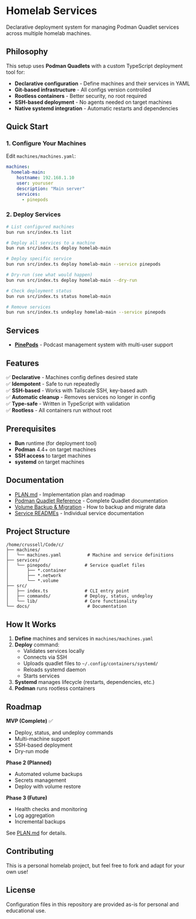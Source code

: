 # Homelab Services

Declarative deployment system for managing Podman Quadlet services across multiple homelab machines.

## Philosophy

This setup uses **Podman Quadlets** with a custom TypeScript deployment tool for:
- **Declarative configuration** - Define machines and their services in YAML
- **Git-based infrastructure** - All configs version controlled
- **Rootless containers** - Better security, no root required
- **SSH-based deployment** - No agents needed on target machines
- **Native systemd integration** - Automatic restarts and dependencies

## Quick Start

### 1. Configure Your Machines

Edit `machines/machines.yaml`:

```yaml
machines:
  homelab-main:
    hostname: 192.168.1.10
    user: youruser
    description: "Main server"
    services:
      - pinepods
```

### 2. Deploy Services

```bash
# List configured machines
bun run src/index.ts list

# Deploy all services to a machine
bun run src/index.ts deploy homelab-main

# Deploy specific service
bun run src/index.ts deploy homelab-main --service pinepods

# Dry-run (see what would happen)
bun run src/index.ts deploy homelab-main --dry-run

# Check deployment status
bun run src/index.ts status homelab-main

# Remove services
bun run src/index.ts undeploy homelab-main --service pinepods
```

## Services

- **[PinePods](services/pinepods/)** - Podcast management system with multi-user support

## Features

✅ **Declarative** - Machines config defines desired state  
✅ **Idempotent** - Safe to run repeatedly  
✅ **SSH-based** - Works with Tailscale SSH, key-based auth  
✅ **Automatic cleanup** - Removes services no longer in config  
✅ **Type-safe** - Written in TypeScript with validation  
✅ **Rootless** - All containers run without root

## Prerequisites

- **Bun** runtime (for deployment tool)
- **Podman** 4.4+ on target machines
- **SSH access** to target machines
- **systemd** on target machines

## Documentation

- [PLAN.md](PLAN.md) - Implementation plan and roadmap
- [Podman Quadlet Reference](docs/quadlet.md) - Complete Quadlet documentation
- [Volume Backup & Migration](docs/VOLUMES.md) - How to backup and migrate data
- [Service READMEs](services/) - Individual service documentation

## Project Structure

```
/home/crussell/Code/c/
├── machines/
│   └── machines.yaml          # Machine and service definitions
├── services/
│   └── pinepods/             # Service quadlet files
│       ├── *.container
│       ├── *.network
│       └── *.volume
├── src/
│   ├── index.ts              # CLI entry point
│   ├── commands/             # Deploy, status, undeploy
│   └── lib/                  # Core functionality
└── docs/                      # Documentation
```

## How It Works

1. **Define** machines and services in `machines/machines.yaml`
2. **Deploy** command:
   - Validates services locally
   - Connects via SSH
   - Uploads quadlet files to `~/.config/containers/systemd/`
   - Reloads systemd daemon
   - Starts services
3. **Systemd** manages lifecycle (restarts, dependencies, etc.)
4. **Podman** runs rootless containers

## Roadmap

**MVP (Complete)** ✅
- Deploy, status, and undeploy commands
- Multi-machine support
- SSH-based deployment
- Dry-run mode

**Phase 2 (Planned)**
- Automated volume backups
- Secrets management
- Deploy with volume restore

**Phase 3 (Future)**
- Health checks and monitoring
- Log aggregation
- Incremental backups

See [PLAN.md](PLAN.md) for details.

## Contributing

This is a personal homelab project, but feel free to fork and adapt for your own use!

## License

Configuration files in this repository are provided as-is for personal and educational use.

